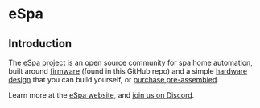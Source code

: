 # eSpa

## Introduction

The [eSpa project](https://espa.diy) is an open source community for spa home automation, built around [firmware](https://espa.diy/firmware.html) (found in this GitHub repo) and a simple [hardware design](https://espa.diy/hardware.html) that you can build yourself, or [purchase pre-assembled](https://store.espa.diy/).

Learn more at the [eSpa website](https://espa.diy), and [join us on Discord](https://discord.gg/faK8Ag4wHn).
